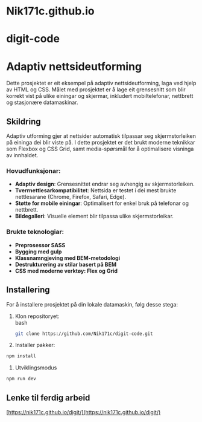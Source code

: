 # Nik171c.github.io

# digit-code

# Adaptiv nettsideutforming

Dette prosjektet er eit eksempel på adaptiv nettsideutforming, laga ved hjelp av HTML og CSS. Målet med prosjektet er å lage eit grensesnitt som blir korrekt vist på ulike einingar og skjermar, inkludert mobiltelefonar, nettbrett og stasjonære datamaskinar.

## Skildring

Adaptiv utforming gjer at nettsider automatisk tilpassar seg skjermstorleiken på eininga dei blir viste på. I dette prosjektet er det brukt moderne teknikkar som Flexbox og CSS Grid, samt media-spørsmål for å optimalisere visninga av innhaldet.

### Hovudfunksjonar:

- **Adaptiv design**: Grensesnittet endrar seg avhengig av skjermstorleiken.
- **Tverrnettlesarkompatibilitet**: Nettsida er testet i dei mest brukte nettlesarane (Chrome, Firefox, Safari, Edge).
- **Støtte for mobile einingar**: Optimalisert for enkel bruk på telefonar og nettbrett.
- **Bildegalleri**: Visuelle element blir tilpassa ulike skjermstorleikar.

### Brukte teknologiar:

- **Preprosessor SASS**
- **Bygging med gulp**
- **Klassnamngjeving med BEM-metodologi**
- **Destrukturering av stilar basert på BEM**
- **CSS med moderne verktøy: Flex og Grid**

## Installering

For å installere prosjektet på din lokale datamaskin, følg desse stega:

1. Klon repositoryet:  
    bash

   ```sh
   git clone https://github.com/Nik171c/digit-code.git
   ```

1. Installer pakker:

```sh
npm install
```

1. Utviklingsmodus

```sh
npm run dev
```

## Lenke til ferdig arbeid

[https://nik171c.github.io/digit/](https://nik171c.github.io/digit/)
